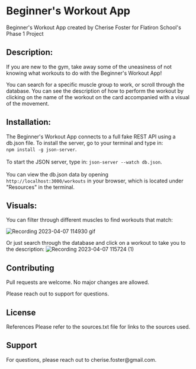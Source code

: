 <h1>Beginner's Workout App</h1>
Beginner's Workout App created by Cherise Foster for Flatiron School's Phase 1 Project

<h2>Description:</h2>
If you are new to the gym, take away some of the uneasiness of not knowing what workouts to do with the Beginner's Workout App!

You can search for a specific muscle group to work, or scroll through the database. You can see the description of how to perform the workout by clicking on the name of the workout on the card accompanied with a visual of the movement.

<h2>Installation:</h2>
The Beginner's Workout App connects to a full fake REST API using a db.json file. To install the server, go to your terminal and type in:
<br>
<code>npm install -g json-server</code>.
<br>
<br>To start the JSON server, type in: <code>json-server --watch db.json</code>.
<br>
<br>You can view the db.json data by opening 
<br>
<code>http://localhost:3000/workouts</code> 
in your browser, which is located under "Resources" in the terminal.
<br>


<h2>Visuals:</h2>
You can filter through different muscles to find workouts that match:

![Recording 2023-04-07 114930 gif](https://user-images.githubusercontent.com/123701615/230654972-ce929546-b866-4395-b431-fc8f2ff64a6b.gif)

Or just search through the database and click on a workout to take you to the description:
![Recording 2023-04-07 115724 (1)](https://user-images.githubusercontent.com/123701615/230655737-e3ccc711-b21b-4822-bd9e-3d77d537b4d5.gif)

<h2>Contributing</h2>
Pull requests are welcome. No major changes are allowed.

Please reach out to support for questions.

<h2>License</h2
Licensing is not currently offered.

<h2>References</h2>
Please refer to the sources.txt file for links to the sources used.

<h2>Support</h2>
For questions, please reach out to cherise.foster@gmail.com.

